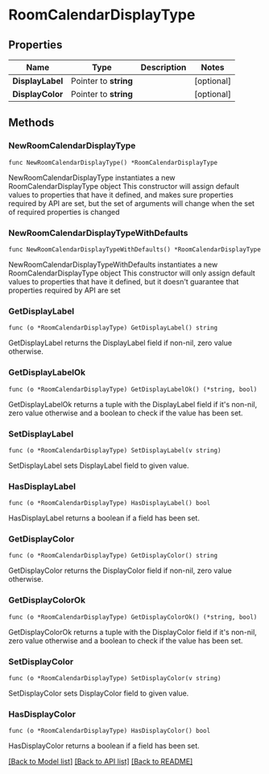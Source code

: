 # RoomCalendarDisplayType

## Properties

Name | Type | Description | Notes
------------ | ------------- | ------------- | -------------
**DisplayLabel** | Pointer to **string** |  | [optional] 
**DisplayColor** | Pointer to **string** |  | [optional] 

## Methods

### NewRoomCalendarDisplayType

`func NewRoomCalendarDisplayType() *RoomCalendarDisplayType`

NewRoomCalendarDisplayType instantiates a new RoomCalendarDisplayType object
This constructor will assign default values to properties that have it defined,
and makes sure properties required by API are set, but the set of arguments
will change when the set of required properties is changed

### NewRoomCalendarDisplayTypeWithDefaults

`func NewRoomCalendarDisplayTypeWithDefaults() *RoomCalendarDisplayType`

NewRoomCalendarDisplayTypeWithDefaults instantiates a new RoomCalendarDisplayType object
This constructor will only assign default values to properties that have it defined,
but it doesn't guarantee that properties required by API are set

### GetDisplayLabel

`func (o *RoomCalendarDisplayType) GetDisplayLabel() string`

GetDisplayLabel returns the DisplayLabel field if non-nil, zero value otherwise.

### GetDisplayLabelOk

`func (o *RoomCalendarDisplayType) GetDisplayLabelOk() (*string, bool)`

GetDisplayLabelOk returns a tuple with the DisplayLabel field if it's non-nil, zero value otherwise
and a boolean to check if the value has been set.

### SetDisplayLabel

`func (o *RoomCalendarDisplayType) SetDisplayLabel(v string)`

SetDisplayLabel sets DisplayLabel field to given value.

### HasDisplayLabel

`func (o *RoomCalendarDisplayType) HasDisplayLabel() bool`

HasDisplayLabel returns a boolean if a field has been set.

### GetDisplayColor

`func (o *RoomCalendarDisplayType) GetDisplayColor() string`

GetDisplayColor returns the DisplayColor field if non-nil, zero value otherwise.

### GetDisplayColorOk

`func (o *RoomCalendarDisplayType) GetDisplayColorOk() (*string, bool)`

GetDisplayColorOk returns a tuple with the DisplayColor field if it's non-nil, zero value otherwise
and a boolean to check if the value has been set.

### SetDisplayColor

`func (o *RoomCalendarDisplayType) SetDisplayColor(v string)`

SetDisplayColor sets DisplayColor field to given value.

### HasDisplayColor

`func (o *RoomCalendarDisplayType) HasDisplayColor() bool`

HasDisplayColor returns a boolean if a field has been set.


[[Back to Model list]](../README.md#documentation-for-models) [[Back to API list]](../README.md#documentation-for-api-endpoints) [[Back to README]](../README.md)



